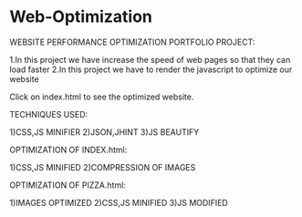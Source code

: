# Web-Optimization
WEBSITE PERFORMANCE OPTIMIZATION PORTFOLIO PROJECT:

  1.In this project we have increase the speed of web pages so that they can load faster
  2.In this project we have to render the javascript to optimize our website

  Click on index.html to see the optimized website.

TECHNIQUES USED:

  1)CSS,JS MINIFIER
  2)JSON,JHINT
  3)JS BEAUTIFY

OPTIMIZATION OF INDEX.html:

  1)CSS,JS MINIFIED
  2)COMPRESSION OF IMAGES

OPTIMIZATION OF PIZZA.html:

  1)IMAGES OPTIMIZED
  2)CSS,JS MINIFIED
  3)JS MODIFIED
